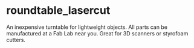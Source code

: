 roundtable_lasercut
===================

An inexpensive turntable for lightweight objects. All parts can be manufactured at a Fab Lab near you. Great for 3D scanners or styrofoam cutters.
